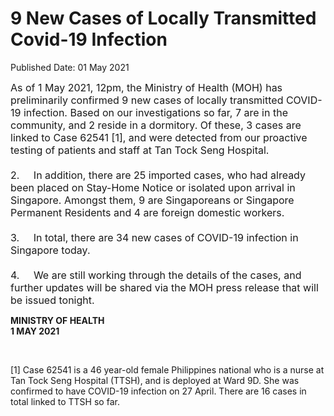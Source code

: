 <html>
    <meta http-equiv="Content-Type" content="text/html; charset=utf-8"/>
    <meta charset="utf-8"/>
    <title>9 New Cases of Locally Transmitted Covid-19 Infection </title>
    <body><h1>9 New Cases of Locally Transmitted Covid-19 Infection </h1>
    <p>Published Date: 01 May 2021</p> <p><span style="font-size: 16px;">As of 1 May 2021, 12pm,&nbsp;the Ministry of Health (MOH) has preliminarily confirmed 9 new&nbsp;cases of locally transmitted COVID-19 infection.&nbsp;Based on our investigations so far, 7 are&nbsp;in the community, and 2 reside in a dormitory.&nbsp;Of these, 3&nbsp;cases are linked to Case 62541 [1], and were detected from our proactive testing of patients and staff at Tan Tock Seng Hospital.<br><br>2. &nbsp; &nbsp; In addition, there are 25 imported cases, who had already been placed on Stay-Home Notice or isolated upon arrival in Singapore. Amongst them, 9 are Singaporeans or Singapore Permanent Residents and 4 are foreign domestic workers.<br><br>3. &nbsp; &nbsp; In total, there are 34 new cases of COVID-19 infection in Singapore today.<br><br>4. &nbsp; &nbsp; We are still working through the details of the cases, and further updates will be shared via the MOH press release that will be issued tonight.&nbsp;</span></p><p><strong>MINISTRY OF HEALTH<br></strong><strong>1 MAY 2021</strong></p><div><br clear="all"><div id="ftn1"><p>[1] Case 62541 is a 46 year-old female Philippines national who is a nurse at Tan Tock Seng Hospital (TTSH), and is deployed at Ward 9D. She was confirmed to have COVID-19 infection on 27 April. There are 16 cases in total linked to TTSH so far.&nbsp;</p></div></div></body>
</html>